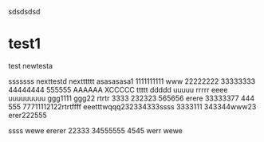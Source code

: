 
sdsdsdsd

# test1
test
newtesta

sssssss
nexttestd
nextttttt
asasasasa1
1111111111
www
22222222
33333333
44444444
555555
AAAAAA
XCCCCC
ttttt
ddddd
uuuuu
rrrrr
eeee
uuuuuuuuu
ggg1111
ggg22
rtrtr
3333
232323
565656
erere
33333377
444
555
77711112122rtrtffff
eeetttwqqq232334333ssss
3333111
343344www23 
erer222555

ssss
wewe
ererer
22333
34555555
4545
werr
wewe
